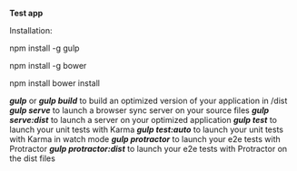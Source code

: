 **Test app**

Installation:

npm install -g gulp

npm install -g bower

npm install
bower install


_**__gulp__**_ or _**gulp build**_ to build an optimized version of your application in /dist
**_gulp serve_** to launch a browser sync server on your source files
_**gulp serve:dist**_  to launch a server on your optimized application
**_gulp test_** to launch your unit tests with Karma
**_gulp test:auto_** to launch your unit tests with Karma in watch mode
**_gulp_ _protractor_** to launch your e2e tests with Protractor
**__gulp_ _protractor:dist__** to launch your e2e tests with Protractor on the dist files
